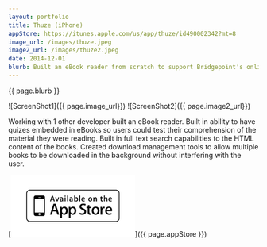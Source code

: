 ```yaml
---
layout: portfolio
title: Thuze (iPhone)
appStore: https://itunes.apple.com/us/app/thuze/id490002342?mt=8
image_url: /images/thuze.jpeg
image2_url: /images/thuze2.jpeg
date: 2014-12-01
blurb: Built an eBook reader from scratch to support Bridgepoint's online schools.
---
```


{{ page.blurb }}

![ScreenShot1]({{ page.image_url}}) ![ScreenShot2]({{ page.image2_url}})

Working with 1 other developer built an eBook reader.  Built in ability to have quizes embedded in eBooks so users could test their comprehension of the material they were reading.  Built in full text search capabilities to the HTML content of the books.  Created download management tools to allow multiple books to be downloaded in the background without interfering with the user.

[![App Store](/images/appstore.png)]({{ page.appStore }})